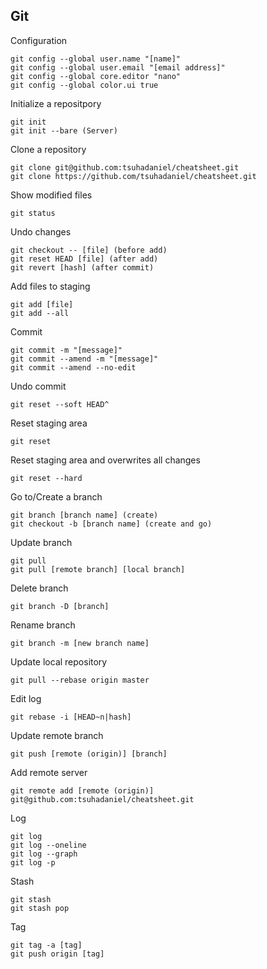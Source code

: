 ## Git

Configuration
```
git config --global user.name "[name]"
git config --global user.email "[email address]"
git config --global core.editor "nano"
git config --global color.ui true
```

Initialize a repositpory
```
git init
git init --bare (Server)
```

Clone a repository
```
git clone git@github.com:tsuhadaniel/cheatsheet.git
git clone https://github.com/tsuhadaniel/cheatsheet.git
```

Show modified files
```
git status
```

Undo changes
```
git checkout -- [file] (before add)
git reset HEAD [file] (after add)
git revert [hash] (after commit)
```

Add files to staging
```
git add [file]
git add --all
```

Commit
```
git commit -m "[message]"
git commit --amend -m "[message]"
git commit --amend --no-edit
```

Undo commit
```
git reset --soft HEAD^
```

Reset staging area
```
git reset
```

Reset staging area and overwrites all changes
```
git reset --hard
```

Go to/Create a branch
```
git branch [branch name] (create)
git checkout -b [branch name] (create and go)
```

Update branch
```
git pull
git pull [remote branch] [local branch]
```

Delete branch
```
git branch -D [branch]
```

Rename branch
```
git branch -m [new branch name]
```

Update local repository
```
git pull --rebase origin master
```

Edit log
```
git rebase -i [HEAD~n|hash]
```

Update remote branch
```
git push [remote (origin)] [branch]
```

Add remote server
```
git remote add [remote (origin)] git@github.com:tsuhadaniel/cheatsheet.git
```

Log
```
git log
git log --oneline
git log --graph
git log -p
```

Stash
```
git stash
git stash pop
```

Tag
```
git tag -a [tag]
git push origin [tag]
```
